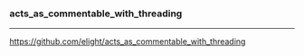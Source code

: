 ### acts_as_commentable_with_threading
---

https://github.com/elight/acts_as_commentable_with_threading
```
```

